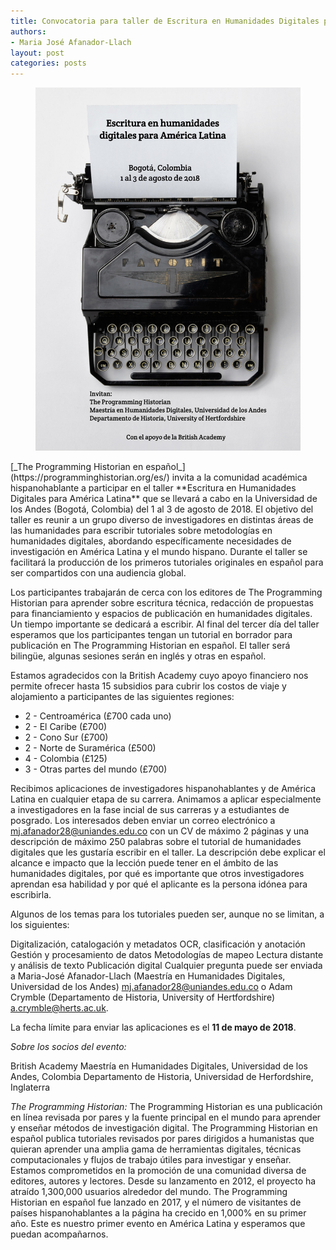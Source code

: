 ```yaml
---
title: Convocatoria para taller de Escritura en Humanidades Digitales para América Latina
authors:
- Maria José Afanador-Llach
layout: post
categories: posts
---
```


<p><figure><img src="/images/convocatoria-taller-PH-espanol/workshop_Colombia.jpg" alt=""/></figure></p>
[_The Programming Historian en español_](https://programminghistorian.org/es/) invita a la comunidad académica hispanohablante a participar en el taller **Escritura en Humanidades Digitales para América Latina** que se llevará a cabo en la Universidad de los Andes (Bogotá, Colombia) del 1 al 3 de agosto de 2018. El objetivo del taller es reunir a un grupo diverso de investigadores en distintas áreas de las humanidades para escribir tutoriales sobre metodologías en humanidades digitales, abordando específicamente necesidades de investigación en América Latina y el mundo hispano. Durante el taller se facilitará la producción de los primeros tutoriales originales en español para ser compartidos con una audiencia global.

Los participantes trabajarán de cerca con los editores de The Programming Historian para aprender sobre escritura técnica, redacción de propuestas para financiamiento y espacios de publicación en humanidades digitales. Un tiempo importante se dedicará a escribir. Al final del tercer día del taller esperamos que los participantes tengan un tutorial en borrador para publicación en The Programming Historian en español. El taller será bilingüe, algunas sesiones serán en inglés y otras en español. 

Estamos agradecidos con la British Academy cuyo apoyo financiero nos permite ofrecer hasta 15 subsidios para cubrir los costos de viaje y alojamiento a participantes de las siguientes regiones:

- 2 - Centroamérica (£700 cada uno)
- 2 - El Caribe (£700)
- 2 - Cono Sur (£700)
- 2 - Norte de Suramérica (£500)
- 4 - Colombia (£125)
- 3 - Otras partes del mundo (£700)

Recibimos aplicaciones de investigadores hispanohablantes y de América Latina en cualquier etapa de su carrera. Animamos a aplicar especialmente a investigadores en la fase incial de sus carreras y a estudiantes de posgrado. Los interesados deben enviar un correo electrónico a mj.afanador28@uniandes.edu.co con un CV de máximo 2 páginas y una descripción de máximo 250 palabras sobre el tutorial de humanidades digitales que les gustaría escribir en el taller. La descripción debe explicar el alcance e impacto que la lección puede tener en el ámbito de las humanidades digitales, por qué es importante que otros investigadores aprendan esa habilidad y por qué el aplicante es la persona idónea para escribirla.

Algunos de los temas para los tutoriales pueden ser, aunque no se limitan, a los siguientes:

Digitalización, catalogación y metadatos
OCR, clasificación y anotación
Gestión y procesamiento de datos
Metodologías de mapeo
Lectura distante y análisis de texto
Publicación digital
Cualquier pregunta puede ser enviada a Maria-José Afanador-Llach (Maestría en Humanidades Digitales, Universidad de los Andes) [mj.afanador28@uniandes.edu.co](mailto:mj.afanador28@uniandes.edu.co) o Adam Crymble (Departamento de Historia, University of Hertfordshire) [a.crymble@herts.ac.uk](mailto:a.crymble@herts.ac.uk).

La fecha límite para enviar las aplicaciones es el **11 de mayo de 2018**.

*Sobre los socios del evento:*

British Academy
Maestría en Humanidades Digitales, Universidad de los Andes, Colombia
Departamento de Historia, Universidad de Herfordshire, Inglaterra

*The Programming Historian:*
The Programming Historian es una publicación en línea revisada por pares y la fuente principal en el mundo para aprender y enseñar métodos de investigación digital. The Programming Historian en español publica tutoriales revisados por pares dirigidos a humanistas que quieran aprender una amplia gama de herramientas digitales, técnicas computacionales y flujos de trabajo útiles para investigar y enseñar. Estamos comprometidos en la promoción de una comunidad diversa de editores, autores y lectores. Desde su lanzamento en 2012, el proyecto ha atraído 1,300,000 usuarios alrededor del mundo. The Programming Historian en español fue lanzado en 2017, y el número de visitantes de países hispanohablantes a la página ha crecido en 1,000% en su primer año. Este es nuestro primer evento en América Latina y esperamos que puedan acompañarnos.
